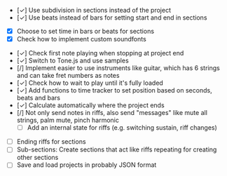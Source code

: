 - [✓] Use subdivision in sections instead of the project
- [✓] Use beats instead of bars for setting start and end in sections
- [X] Choose to set time in bars or beats for sections
- [X] Check how to implement custom soundfonts
- [✓] Check first note playing when stopping at project end
- [✓] Switch to Tone.js and use samples
- [/] Implement easier to use instruments like guitar, which has 6 strings and can take fret numbers as notes
- [✓] Check how to wait to play until it's fully loaded
- [✓] Add functions to time tracker to set position based on seconds, beats and bars
- [✓] Calculate automatically where the project ends
- [/] Not only send notes in riffs, also send "messages" like mute all strings, palm mute, pinch harmonic
  - [ ] Add an internal state for riffs (e.g. switching sustain, riff changes)
- [ ] Ending riffs for sections
- [ ] Sub-sections: Create sections that act like riffs repeating for creating other sections
- [ ] Save and load projects in probably JSON format